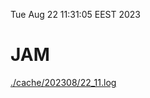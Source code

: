 Tue Aug 22 11:31:05 EEST 2023
# JAM
<a href='./cache/202308/22_11.log'>./cache/202308/22_11.log</a>
